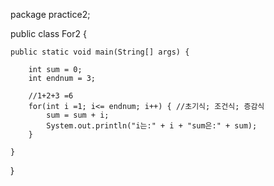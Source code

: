 package practice2;

public class For2 {

    public static void main(String[] args) {

    	int sum = 0;
    	int endnum = 3;

    	//1+2+3 =6
    	for(int i =1; i<= endnum; i++) { //초기식; 조건식; 증감식
    		sum = sum + i;
    		System.out.println("i는:" + i + "sum은:" + sum);
    	}

    }

}
